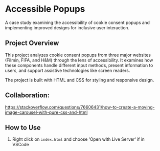 # Accessible Popups

A case study examining the accessibility of cookie consent popups and implementing improved designs for inclusive user interaction.

## Project Overview

This project analyzes cookie consent popups from three major websites (Filmin, FIFA, and H&M) through the lens of accessibility. It examines how these components handle different input methods, present information to users, and support assistive technologies like screen readers.

The project is built with HTML and CSS for styling and responsive design.

## Collaboration:

https://stackoverflow.com/questions/76606431/how-to-create-a-moving-image-carousel-with-pure-css-and-html

## How to Use

1. Right click on `index.html` and choose 'Open with Live Server' if in VSCode

